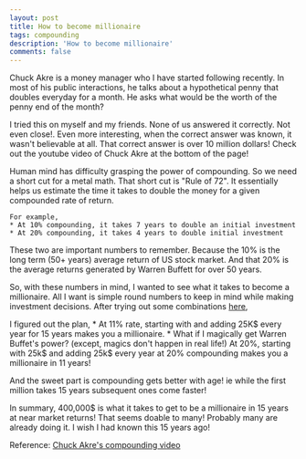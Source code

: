 ```yaml
---
layout: post
title: How to become millionaire
tags: compounding
description: 'How to become millionaire'
comments: false
---
```

Chuck Akre is a money manager who I have started following recently. In most of his public interactions, he talks about a
  hypothetical penny that doubles everyday for a month. He asks what would be the worth of the penny
  end of the month?

  I tried this on myself and my friends. None of us answered it correctly. Not even close!. Even more interesting,
   when the correct answer was known, it wasn't believable at all. That correct answer is over 10 million dollars!
  Check out the youtube video of Chuck Akre at the bottom of the page!

  Human mind has difficulty grasping the power of compounding. So we need a short cut for a metal math. That short cut is
   "Rule of 72". It essentially helps us estimate the time it takes to double the money for a given compounded rate of return.

    For example,
    * At 10% compounding, it takes 7 years to double an initial investment
    * At 20% compounding, it takes 4 years to double initial investment

These two are important numbers to remember. Because the 10% is the long term (50+ years) average return of US stock market.
And that 20% is the average returns generated by Warren Buffett for over 50 years.

So, with these numbers in mind, I wanted to see what it takes to become a millionaire. All I want is simple round numbers
to keep in mind while making investment decisions. After trying out some combinations [here](http://www.moneychimp.com/calculator/compound_interest_calculator.htm),

  I figured out the plan,
    * At 11% rate, starting with and adding 25K$ every year for 15 years makes you a millionaire.
    * What if I magically get Warren Buffet's power? (except, magics don't happen in real life!)
      At 20%, starting with 25k$ and adding 25k$ every year at 20% compounding makes you a millionaire in 11 years!

And the sweet part is compounding gets better with age! ie while the first million takes 15 years subsequent ones come faster!

In summary, 400,000$ is what it takes to get to be a millionaire in 15 years at near market returns!
That seems doable to many! Probably many are already doing it.
I wish I had known this 15 years ago!

Reference:
  [Chuck Akre's compounding video](https://www.youtube.com/watch?v=XRCjdAPIlZg)


